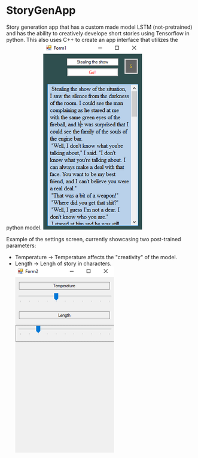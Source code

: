 # StoryGenApp
Story generation app that has a custom made model LSTM (not-pretrained) and has the ability to creatively develope short stories using Tensorflow in python. This also uses C++ to create an app interface that utilizes the python model.
![Example Story](https://github.com/Mich8952/StoryGenApp/blob/main/Sample%20story.PNG)

Example of the settings screen, currently showcasing two post-trained parameters:
- Temperature -> Temperature affects the "creativity" of the model.
- Length -> Lengh of story in characters.
![Example Settings](https://github.com/Mich8952/StoryGenApp/blob/main/Sample%20story%20settings.PNG)


